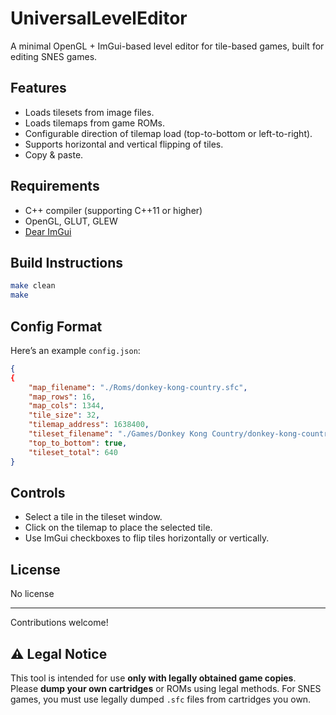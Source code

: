 # UniversalLevelEditor

A minimal OpenGL + ImGui-based level editor for tile-based games, built for editing SNES games.

## Features

- Loads tilesets from image files.
- Loads tilemaps from game ROMs.
- Configurable direction of tilemap load (top-to-bottom or left-to-right).
- Supports horizontal and vertical flipping of tiles.
- Copy & paste.

## Requirements

- C++ compiler (supporting C++11 or higher)
- OpenGL, GLUT, GLEW
- [Dear ImGui](https://github.com/ocornut/imgui)

## Build Instructions

```bash
make clean
make
```

## Config Format

Here’s an example `config.json`:

```json
{
{
    "map_filename": "./Roms/donkey-kong-country.sfc",
    "map_rows": 16,
    "map_cols": 1344,
    "tile_size": 32,
    "tilemap_address": 1638400,
    "tileset_filename": "./Games/Donkey Kong Country/donkey-kong-country-tileset.png",
    "top_to_bottom": true,
    "tileset_total": 640
}
```

## Controls

- Select a tile in the tileset window.
- Click on the tilemap to place the selected tile.
- Use ImGui checkboxes to flip tiles horizontally or vertically.

## License

No license

---

Contributions welcome!

## ⚠️ Legal Notice
This tool is intended for use **only with legally obtained game copies**.
Please **dump your own cartridges** or ROMs using legal methods.
For SNES games, you must use legally dumped `.sfc` files from cartridges you own.

